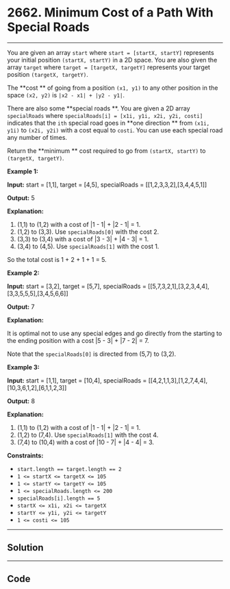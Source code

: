 # 2662. Minimum Cost of a Path With Special Roads

---

You are given an array `start` where `start = [startX, startY]` represents your initial position `(startX, startY)` in a 2D space. You are also given the array `target` where `target = [targetX, targetY]` represents your target position `(targetX, targetY)`.

The **cost ** of going from a position `(x1, y1)` to any other position in the space `(x2, y2)` is `|x2 - x1| + |y2 - y1|`.

There are also some **special roads **. You are given a 2D array `specialRoads` where `specialRoads[i] = [x1i, y1i, x2i, y2i, costi]` indicates that the `ith` special road goes in **one direction ** from `(x1i, y1i)` to `(x2i, y2i)` with a cost equal to `costi`. You can use each special road any number of times.

Return the **minimum ** cost required to go from `(startX, startY)` to `(targetX, targetY)`.

 

**Example 1:**

**Input:** start = [1,1], target = [4,5], specialRoads = [[1,2,3,3,2],[3,4,4,5,1]]

**Output:** 5

**Explanation:**

  1. (1,1) to (1,2) with a cost of |1 - 1| + |2 - 1| = 1.
  2. (1,2) to (3,3). Use `specialRoads[0]` with the cost 2.
  3. (3,3) to (3,4) with a cost of |3 - 3| + |4 - 3| = 1.
  4. (3,4) to (4,5). Use `specialRoads[1]` with the cost 1.



So the total cost is 1 + 2 + 1 + 1 = 5.

**Example 2:**

**Input:** start = [3,2], target = [5,7], specialRoads = [[5,7,3,2,1],[3,2,3,4,4],[3,3,5,5,5],[3,4,5,6,6]]

**Output:** 7

**Explanation:**

It is optimal not to use any special edges and go directly from the starting to the ending position with a cost |5 - 3| + |7 - 2| = 7.

Note that the `specialRoads[0]` is directed from (5,7) to (3,2).

**Example 3:**

**Input:** start = [1,1], target = [10,4], specialRoads = [[4,2,1,1,3],[1,2,7,4,4],[10,3,6,1,2],[6,1,1,2,3]]

**Output:** 8

**Explanation:**

  1. (1,1) to (1,2) with a cost of |1 - 1| + |2 - 1| = 1.
  2. (1,2) to (7,4). Use `specialRoads[1]` with the cost 4.
  3. (7,4) to (10,4) with a cost of |10 - 7| + |4 - 4| = 3.



 

**Constraints:**

  * `start.length == target.length == 2`
  * `1 <= startX <= targetX <= 105`
  * `1 <= startY <= targetY <= 105`
  * `1 <= specialRoads.length <= 200`
  * `specialRoads[i].length == 5`
  * `startX <= x1i, x2i <= targetX`
  * `startY <= y1i, y2i <= targetY`
  * `1 <= costi <= 105`

---

## Solution



---

## Code
```python


```